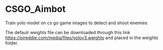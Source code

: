 # CSGO_Aimbot
Train yolo model on cs go game images to detect and shoot enemies

The defaulr weights file can be downloaded through this link https://pjreddie.com/media/files/yolov3.weights
and placed in the weights folder.
